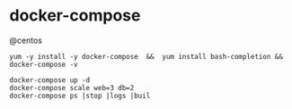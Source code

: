 # docker-compose
@centos
```
yum -y install -y docker-compose  &&  yum install bash-completion && docker-compose -v
```
```
docker-compose up -d
docker-compose scale web=3 db=2
docker-compose ps |stop |logs |buil
```
